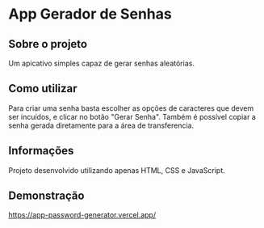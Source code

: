 # App Gerador de Senhas

## Sobre o projeto
Um apicativo simples capaz de gerar senhas aleatórias.

## Como utilizar
Para criar uma senha basta escolher as opções de caracteres que devem ser incuídos, e clicar no botão "Gerar Senha". Também é possível copiar a senha gerada diretamente para a área de transferencia.

## Informações
Projeto desenvolvido utilizando apenas HTML, CSS e JavaScript.

## Demonstração
https://app-password-generator.vercel.app/